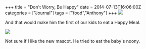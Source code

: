 +++
title = "Don't Worry, Be Happy"
date = 2014-07-13T16:06:00Z
categories = ["Journal"]
tags = ["food","Anthony"]
+++
![](https://lh4.googleusercontent.com/-qkQCvBU6dZI/U8MQ5OZQhvI/AAAAAAAAAhU/sK4AWdvfQ2g/s640/blogger-image--1072667005.jpg)

And that would make him the first of our kids to eat a Happy Meal.

![](https://lh6.googleusercontent.com/-pWn1fHJlr5E/U8MQ8nw0o1I/AAAAAAAAAhc/zDRrtTLJH24/s640/blogger-image-1260906511.jpg)

Not sure if I like the new mascot. He tried to eat the baby's noony.
